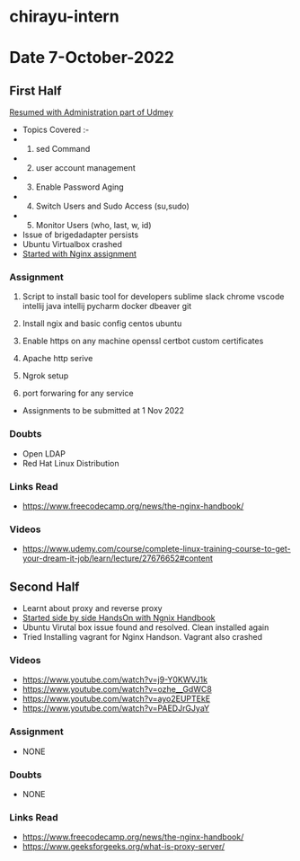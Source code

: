 # chirayu-intern



# Date 7-October-2022

## First Half

 [Resumed with Administration part of Udmey](https://www.udemy.com/course/complete-linux-training-course-to-get-your-dream-it-job/learn/lecture/9165636?start=270#content)
- Topics Covered :-
- 1) sed Command
- 2) user account management
- 3) Enable Password Aging 
- 4) Switch Users and Sudo Access (su,sudo)
- 5) Monitor Users (who, last, w, id)
- Issue of brigedadapter persists 
- Ubuntu Virtualbox crashed 
- [Started with Nginx assignment](https://www.freecodecamp.org/news/the-nginx-handbook/)


### Assignment
1. Script to install basic tool for developers
   sublime
   slack
   chrome
   vscode
   intellij java
   intellij pycharm
   docker
   dbeaver
   git
2. Install ngix and basic config
   centos
   ubuntu

3. Enable https on any machine
   openssl
   certbot
   custom certificates

4. Apache http serive

5. Ngrok setup

6. port forwaring for any service
- Assignments to be submitted at 1 Nov 2022

### Doubts

- Open LDAP 
- Red Hat Linux Distribution

### Links Read

- https://www.freecodecamp.org/news/the-nginx-handbook/

### Videos
- https://www.udemy.com/course/complete-linux-training-course-to-get-your-dream-it-job/learn/lecture/27676652#content

## Second Half
  
- Learnt about proxy and reverse proxy 
- [Started side by side HandsOn with Ngnix Handbook](https://www.freecodecamp.org/news/the-nginx-handbook/#:~:text=NGINX%20is%20a%20high%20performance,is%20a%20reverse%20proxy%20server.)
- Ubuntu Virutal box issue found and resolved. Clean installed again 
- Tried Installing vagrant for Nginx Handson. Vagrant also crashed

### Videos
      
- https://www.youtube.com/watch?v=j9-Y0KWVJ1k
- https://www.youtube.com/watch?v=ozhe__GdWC8
- https://www.youtube.com/watch?v=ayo2EUPTEkE
- https://www.youtube.com/watch?v=PAEDJrGJyaY

### Assignment

- NONE 

### Doubts

- NONE

### Links Read

- https://www.freecodecamp.org/news/the-nginx-handbook/
- https://www.geeksforgeeks.org/what-is-proxy-server/
